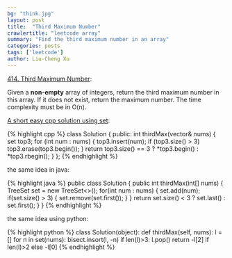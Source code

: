 ```yaml
---
bg: "think.jpg"
layout: post
title:  "Third Maximum Number"
crawlertitle: "leetcode array"
summary: "Find the third maximum number in an array"
categories: posts
tags: ['leetcode']
author: Liu-Cheng Xu
---
```

[414. Third Maximum Number](https://leetcode.com/problems/third-maximum-number/):

Given a **non-empty** array of integers, return the third maximum number in this array. If it does not exist, return the maximum number. The time complexity must be in O(n).

[A short easy cpp solution using set](https://discuss.leetcode.com/topic/63903/short-easy-c-using-set):

{% highlight cpp %}
class Solution {
    public:
    int thirdMax(vector<int>& nums) {
        set<int> top3;
        for (int num : nums) {
            top3.insert(num);
            if (top3.size() > 3)
                top3.erase(top3.begin());
        }
     return top3.size() == 3 ? *top3.begin() : *top3.rbegin();
    }
};
{% endhighlight %}

the same idea in java:

{% highlight java %}
public class Solution {
    public int thirdMax(int[] nums) {
        TreeSet<Integer> set = new TreeSet<>();
        for(int num : nums) {
            set.add(num);
            if(set.size() > 3) {
                set.remove(set.first());
            }
        }
        return set.size() < 3 ? set.last() : set.first();
    }
}
{% endhighlight %}

the same idea using python:

{% highlight python %}
class Solution(object):
    def thirdMax(self, nums):
        l = []
        for n in set(nums):
            bisect.insort(l, -n)
            if len(l)>3:
                l.pop()
        return -l[2] if len(l)>2 else -l[0]
{% endhighlight %}

